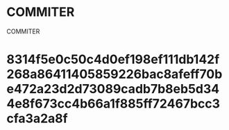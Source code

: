 # COMMITER
COMMITER






# 8314f5e0c50c4d0ef198ef111db142f268a86411405859226bac8afeff70be472a23d2d73089cadb7b8eb5d344e8f673cc4b66a1f885ff72467bcc3cfa3a2a8f
